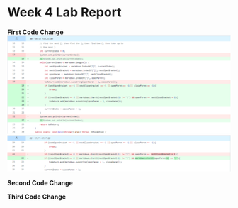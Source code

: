 # Week 4 Lab Report

**First Code Change**
  ![Image](change1-1.png)
  ![Image](change1-2.png)

**Second Code Change**


**Third Code Change**

